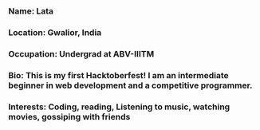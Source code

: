 ### Name: Lata
### Location: Gwalior, India
### Occupation: Undergrad at ABV-IIITM
### Bio:  This is my first Hacktoberfest! I am an intermediate beginner in web development and a competitive programmer.
### Interests: Coding, reading, Listening to music, watching movies, gossiping with friends